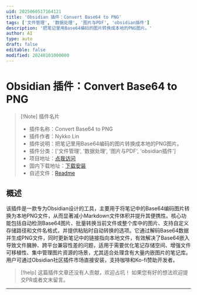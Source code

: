 ```yaml
---
uid: 2025060517164121
title: 'Obsidian 插件：Convert Base64 to PNG'
tags: ['文件管理', '数据处理', '图片与PDF', 'obsidian插件']
description: '把笔记里用Base64编码的图片转换成本地的PNG图片。'
author: AI
type: auto
draft: false
editable: false
modified: 20240101000000
---
```


# Obsidian 插件：Convert Base64 to PNG

> [!Note] 插件名片
> - 插件名称：Convert Base64 to PNG
> - 插件作者：Nykko Lin
> - 插件说明：把笔记里用Base64编码的图片转换成本地的PNG图片。
> - 插件分类：['文件管理', '数据处理', '图片与PDF', 'obsidian插件']
> - 项目地址：[点我访问](https://github.com/nykkolin/obsidian-convert-base64-to-png)
> - 国内下载地址：[下载安装](https://pkmer.cn/products/plugin/pluginMarket/?convert-base64-to-png)
> - 自述文件：[Readme](https://ghproxy.net/https://raw.githubusercontent.com/nykkolin/obsidian-convert-base64-to-png/main/README.md)



## 概述

该插件是一款专为Obsidian设计的工具，主要用于将笔记中的Base64编码图片转换为本地PNG文件，从而显著减小Markdown文件体积并提升其便携性。核心功能包括自动检测Base64图片、批量转换当前文件或整个库中的图片、支持自定义存储路径和文件名格式，并提供粘贴时自动转换的选项。它通过解码Base64数据并生成PNG文件，同时更新笔记中的链接指向本地文件，有效解决了Base64嵌入导致文件臃肿、跨平台兼容性差的问题，适用于需要优化笔记存储空间、增强文件可移植性、集中管理图片资源的场景，尤其适合处理含有大量内嵌图片的笔记库。用户可通过Obsidian社区插件市场直接安装，支持咖啡和Ko-fi赞助开发者。


> [!help] 
> 这篇插件文章还没有人贡献，欢迎占坑！
> 如果您有好的想法欢迎提交PR或者文末留言。
> 

---



